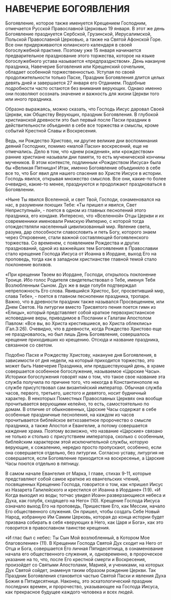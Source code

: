 # НАВЕЧЕРИЕ БОГОЯВЛЕНИЯ

Богоявление, которое также именуется Крещением Господним, отмечается Русской Православной Церковью 19 января. В этот же день Богоявление празднуется Сербской, Грузинской, Иерусалимской, Польской Православной Церковью, а также на Святой Афонской Горе. Все они придерживаются юлианского календаря в своей богослужебной практике. Поэтому уже 15 января начинается предварительное празднование этого торжества, которое на языке богослужебного устава называется «предпразднством». День накануне праздника, Навечерие Боговления или Крещенский сочельник, обладает особенной торжественностью. Уступая по своей продолжительности только Пасхе, Праздник Богоявления длится целых девять дней и завершается 27 января его Отданием. Подобные подробности часто остаются без внимания верующих. Однако именно они позволяют осознать значение и важность для жизни Церкви того или иного праздника.

Образно выражаясь, можно сказать, что Господь Иисус даровал Своей Церкви, как Обществу Верующих, праздник Богоявления. В глубокой христианской древности это был первый после Пасхи праздник в действительности объединял в себе все торжества и смыслы, кроме событий Крестной Славы и Воскресения.

Ведь, ни Рождество Христово, ни другие великие дни воспоминания деяний Господних, помимо «малой Пасхи» воскресений, еще не отмечались. Дело в том, что «днем рождения», или «рождеством» ранние христиане называли дни памяти, то есть мученической кончины мучеников. В этом контексте, подлинным «Рождеством Иисуса» была бы «Великая Пятница»! Итак, именно Богоявление объединяло в себе все то, что Бог явил для нашего спасения во Христе Иисусе в истории. Господь явился, открывая множество смыслов. Все они, какие-то более очевидно, какие-то менее, празднуются и продолжают праздноваться в Богоявлении.

«Ныне Ты явился Вселенной, и свет Твой, Господи, ознаменовался на нас, в разумении поющих Тебе: «Ты пришел и явился, Свет Неприступный», - поется в одном из главных песнопений этого праздника, его кондаке. Интересно, что «Вселенной» Отцы Церкви и их современники именовали Римскую Империю, с которой тогда отождествляли населенный цивилизованный мир. Явление света, разума, дар способности славословить и петь Богу, которого знаем через Откровение, стали важной составляющей богоявленского торжества. Со временем, с появлением Рождества и других празднований, одной из важнейших тем Богоявления в Православии стало крещение Господа Иисуса от Иоанна в Иордане, выход Его на проповедь, тогда как в западном христианстве главной темой стало поклонение волхвов.

«При крещении Твоем во Иордане, Господи, открылось поклонение Троице. Ибо голос Родителя свидетельствовал о Тебе, именуя Тебя Возлюбленным Сыном. Дух же в виде голубя подтверждал непреложность Его слова. Явившийся Христос, Бог, просветивший мир, слава Тебе», - поется в главном песнопении праздника, тропаре. Важно, что в древности праздник также назывался Просвещением, или Днем Светов. На литургии вместо Трисвятого пения поется гимн из «Елицы», который представляет собой краткое первохристианское исповедание веры, приводимое в Послании к Галатам Апостолом Павлом: «Все вы, во Христа крестившиеся, во Христа облеклись» (Гал.3:26). Очевидно, что в древности, когда Рождество Христово еще не праздновалось, но был лишь День Богоявления, совершалось крещение приходивших ко крещению. Отсюда и название праздника, связанное со светом.

Подобно Пасхе и Рождеству Христову, накануне дня Богоявления, в зависимости от дня недели, на который приходится торжество, это может быть Навечерие Праздника, или предшествующий день, в храме совершается особенное богослужение, называемое «Царские Часы». Историки богослужения говорят нам о том, что такое свое название эта служба получила по причине того, что некогда в Константинополе на службе присутствовал сам византийский император. Обычная служба часов, первого, третьего, шестого и девятого, носит будничный характер. В некоторых Поместных Православных Церквях она вообще прочитывается верующими келейно, то есть, самостоятельно по домам. В отличие от обыкновенных, Царские Часы содержат в себе особенные праздничные песнопения, на каждом из часов прочитывается библейское ветхозаветное пророчество о смысле праздника, а также Апостол и Евангелие, а потому совершается каждение храма. Поэтому возможно, что название «Царские» связано не только и столько с присутствием императора, сколько с особенным, библейским характером этой исключительной службы, которую верующие, к сожалению, нередко просто пропускают, особенно, если она совершается отдельно, без литургии. Согласно уставу, литургия не совершается, если Богоявление приходится на воскресенье, а Царские Часы поются отдельно в пятницу.

В самом начале Евангелия от Марка, I главе, стихах 9-11, которые представляют собой самое краткое из евангельских чтений, посвященных Крещению Господа, говорится о том, как «пришел Иисус из Назарета Галилейского и крестился от Иоанна в Иордане» (1:9). «И Когда выходил из воды; тотчас увидел Иоанн разверзающиеся небеса и Духа, как голубя, сходящего на Него» (10). Крещение Господа Иисуса означало выход Его на проповедь, Пришествие Его, как Мессии, начало Его общественного служения. Он пришел, чтобы создать Себе Новый Народ, избранную Им Самим Церковь, которая до конца истории будет призвана собирать в себя «верующих в Него, как Царя и Бога», как это говорится в православном таинстве крещения.

«И глас был с небес: Ты Сын Мой возлюбленный, в Котором Мое благоволение» (11). В Крещении Господа Святой Дух сходит на Него от Отца и Бога, совершается Его личная Пятидесятница, в ознаменование начала его общественного служения, и, одновременно, в пророческое указание на то, что, после Его крестной смерти и Воскресения, произойдет со Святыми Апостолами, Марией, и учениками, на которых Дух Святой сойдет, знаменуя таким образом рождение Церкви. Так Праздник Богоявления становится частью Святой Пасхи и явления Духа Божия в Пятидесятнице. Наконец, это эсхатологический праздник последних времен, и пророчество, указывающее на Господа Иисуса, как прекрасное будущее каждого человека и всех людей.
